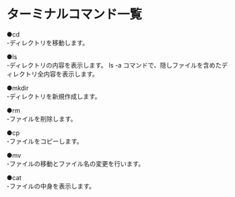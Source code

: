 # ターミナルコマンド一覧

●cd   
-ディレクトリを移動します。

●ls   
-ディレクトリの内容を表示します。 ls -a コマンドで、隠しファイルを含めたディレクトリ全内容を表示します。

●mkdir    
-ディレクトリを新規作成します。

●rm   
-ファイルを削除します。

●cp   
-ファイルをコピーします。

●mv   
-ファイルの移動とファイル名の変更を行います。

●cat    
-ファイルの中身を表示します。
